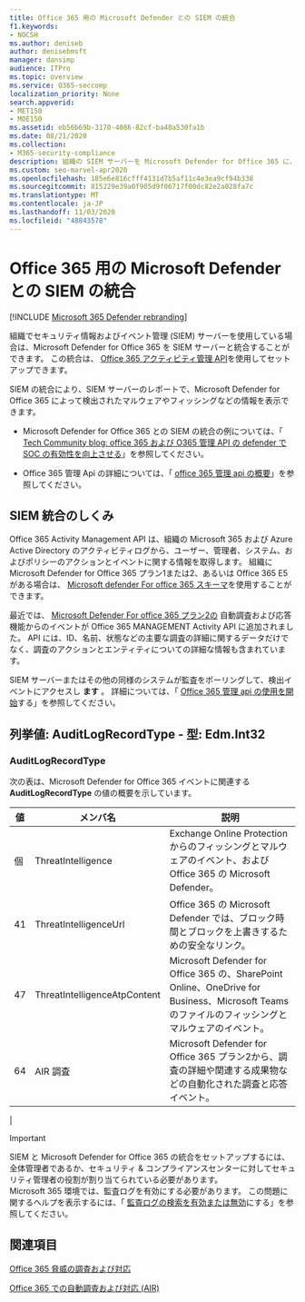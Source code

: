 ```yaml
---
title: Office 365 用の Microsoft Defender との SIEM の統合
f1.keywords:
- NOCSH
ms.author: deniseb
author: denisebmsft
manager: dansimp
audience: ITPro
ms.topic: overview
ms.service: O365-seccomp
localization_priority: None
search.appverid:
- MET150
- MOE150
ms.assetid: eb56b69b-3170-4086-82cf-ba40a530fa1b
ms.date: 08/21/2020
ms.collection:
- M365-security-compliance
description: 組織の SIEM サーバーを Microsoft Defender for Office 365 に、関連する脅威イベントを Office 365 アクティビティ管理 API に統合します。
ms.custom: seo-marvel-apr2020
ms.openlocfilehash: 185e6e816cfff4131d7b5af11c4e3ea9cf94b338
ms.sourcegitcommit: 815229e39a0f905d9f06717f00dc82e2a028fa7c
ms.translationtype: MT
ms.contentlocale: ja-JP
ms.lasthandoff: 11/03/2020
ms.locfileid: "48843578"
---
```

# <a name="siem-integration-with-microsoft-defender-for-office-365"></a>Office 365 用の Microsoft Defender との SIEM の統合

[!INCLUDE [Microsoft 365 Defender rebranding](../includes/microsoft-defender-for-office.md)]


組織でセキュリティ情報およびイベント管理 (SIEM) サーバーを使用している場合は、Microsoft Defender for Office 365 を SIEM サーバーと統合することができます。 この統合は、 [Office 365 アクティビティ管理 API](https://docs.microsoft.com/office/office-365-management-api/office-365-management-activity-api-reference)を使用してセットアップできます。 

SIEM の統合により、SIEM サーバーのレポートで、Microsoft Defender for Office 365 によって検出されたマルウェアやフィッシングなどの情報を表示できます。 

- Microsoft Defender for Office 365 との SIEM の統合の例については、「 [Tech Community blog: office 365 および O365 管理 API の defender で SOC の有効性を向上させる](https://techcommunity.microsoft.com/t5/microsoft-security-and/improve-the-effectiveness-of-your-soc-with-office-365-atp-and/ba-p/1525185)」を参照してください。

- Office 365 管理 Api の詳細については、「 [office 365 管理 api の概要](https://docs.microsoft.com/office/office-365-management-api/office-365-management-apis-overview)」を参照してください。

## <a name="how-siem-integration-works"></a>SIEM 統合のしくみ

Office 365 Activity Management API は、組織の Microsoft 365 および Azure Active Directory のアクティビティログから、ユーザー、管理者、システム、およびポリシーのアクションとイベントに関する情報を取得します。 組織に Microsoft Defender for Office 365 プラン1または2、あるいは Office 365 E5 がある場合は、 [Microsoft defender For office 365 スキーマ](https://docs.microsoft.com/office/office-365-management-api/office-365-management-activity-api-schema#office-365-advanced-threat-protection-and-threat-investigation-and-response-schema)を使用することができます。  

最近では、 [Microsoft Defender For office 365 プラン2の](office-365-atp.md#microsoft-defender-for-office-365-plan-1-and-plan-2) 自動調査および応答機能からのイベントが Office 365 MANAGEMENT Activity API に追加されました。 API には、ID、名前、状態などの主要な調査の詳細に関するデータだけでなく、調査のアクションとエンティティについての詳細な情報も含まれています。

SIEM サーバーまたはその他の同様のシステムが監査をポーリングして、検出イベントにアクセスし **ます** 。 詳細については、「 [Office 365 管理 api の使用を開始](https://docs.microsoft.com/office/office-365-management-api/get-started-with-office-365-management-apis)する」を参照してください。 

## <a name="enum-auditlogrecordtype---type-edmint32"></a>列挙値: AuditLogRecordType - 型: Edm.Int32

### <a name="auditlogrecordtype"></a>AuditLogRecordType

次の表は、Microsoft Defender for Office 365 イベントに関連する **AuditLogRecordType** の値の概要を示しています。

|値|メンバ名|説明|
|---|---|---|
|個|ThreatIntelligence|Exchange Online Protection からのフィッシングとマルウェアのイベント、および Office 365 の Microsoft Defender。|
|41|ThreatIntelligenceUrl|Office 365 の Microsoft Defender では、ブロック時間とブロックを上書きするための安全なリンク。|
|47|ThreatIntelligenceAtpContent|Microsoft Defender for Office 365 の、SharePoint Online、OneDrive for Business、Microsoft Teams のファイルのフィッシングとマルウェアのイベント。|
|64|AIR 調査|Microsoft Defender for Office 365 プラン2から、調査の詳細や関連する成果物などの自動化された調査と応答イベント。|
|

> [!IMPORTANT]
> SIEM と Microsoft Defender for Office 365 の統合をセットアップするには、全体管理者であるか、セキュリティ & コンプライアンスセンターに対してセキュリティ管理者の役割が割り当てられている必要があります。<br/>Microsoft 365 環境では、監査ログを有効にする必要があります。 この問題に関するヘルプを表示するには、「 [監査ログの検索を有効または無効](../../compliance/turn-audit-log-search-on-or-off.md)にする」を参照してください。

## <a name="see-also"></a>関連項目

[Office 365 脅威の調査および対応](office-365-ti.md)

[Office 365 での自動調査および対応 (AIR)](automated-investigation-response-office.md)

